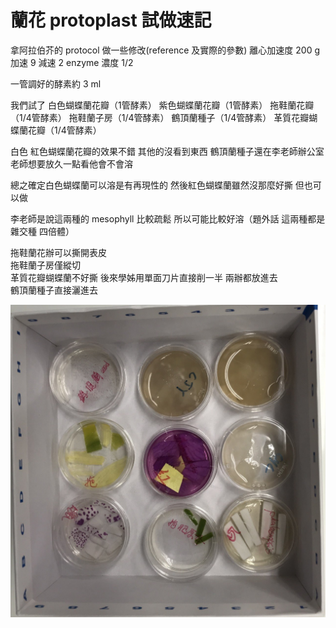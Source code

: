 # 蘭花 protoplast 試做速記
拿阿拉伯芥的 protocol 做一些修改(reference 及實際的參數)
離心加速度 200 g
加速 9 減速 2
enzyme 濃度 1/2

一管調好的酵素約 3 ml


我們試了
白色蝴蝶蘭花瓣（1管酵素）
紫色蝴蝶蘭花瓣（1管酵素）
拖鞋蘭花瓣（1/4管酵素）
拖鞋蘭子房（1/4管酵素）
鶴頂蘭種子（1/4管酵素）
革質花瓣蝴蝶蘭花瓣（1/4管酵素）

白色 紅色蝴蝶蘭花瓣的效果不錯
其他的沒看到東西
鶴頂蘭種子還在李老師辦公室 老師想要放久一點看他會不會溶

總之確定白色蝴蝶蘭可以溶是有再現性的
然後紅色蝴蝶蘭雖然沒那麼好撕 但也可以做

李老師是說這兩種的 mesophyll 比較疏鬆 所以可能比較好溶（題外話 這兩種都是雜交種 四倍體）

拖鞋蘭花辦可以撕開表皮  
拖鞋蘭子房僅縱切  
革質花瓣蝴蝶蘭不好撕 後來學姊用單面刀片直接削一半 兩辦都放進去  
鶴頂蘭種子直接灑進去

![](../attachment/Pasted%20image%2020220708213833.png)
